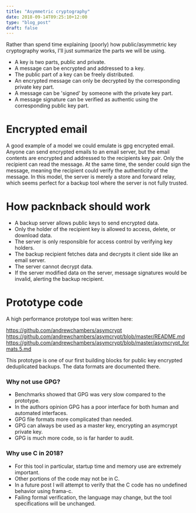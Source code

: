 ```yaml
---
title: "Asymmetric cryptography"
date: 2018-09-14T09:25:10+12:00
type: "blog_post"
draft: false
---
```



Rather than spend time explaining (poorly) how public/asymmetric key cryptography
works, I'll just summarize the parts we will be using.

- A key is two parts, public and private.
- A message can be encrypted and addressed to a key.
- The public part of a key can be freely distributed.
- An encrypted message can only be decrypted by the corresponding private key part.
- A message can be 'signed' by someone with the private key part.
- A message signature can be verified as authentic using the corresponding public key part.

# Encrypted email

A good example of a model we could emulate is gpg encrypted email. Anyone can send
encrypted emails to an email server, but the email contents are encrypted and addressed
to the recipients key pair. Only the recipient can read the message. At the same time,
the sender could sign the message, meaning the recipient could verify the authenticity
of the message. In this model, the server is merely a store and forward relay, which
seems perfect for a backup tool where the server is not fully trusted.

# How packnback should work

- A backup server allows public keys to send encrypted data.
- Only the holder of the recipient key is allowed to access, delete, or download data.
- The server is only responsible for access control by verifying key holders.
- The backup recipient fetches data and decrypts it client side like an email server.
- The server cannot decrypt data.
- If the server modified data on the server, message signatures would be invalid, alerting
  the backup recipient.

# Prototype code

A high performance prototype tool was written here:

https://github.com/andrewchambers/asymcrypt
https://github.com/andrewchambers/asymcrypt/blob/master/README.md
https://github.com/andrewchambers/asymcrypt/blob/master/asymcrypt_formats.5.md

This prototype is one of our first building blocks for public key encrypted deduplicated
backups. The data formats are documented there.

### Why not use GPG?

- Benchmarks showed that GPG was very slow compared
  to the prototype.
- In the authors opinion GPG has a poor interface for both
  human and automated interfaces.
- GPG file formats more complicated than needed.
- GPG can always be used as a master key, encrypting
  an asymcrypt private key.
- GPG is much more code, so is far harder to audit.

### Why use C in 2018?

- For this tool in particular, startup time and memory use are extremely important.
- Other portions of the code may not be in C.
- In a future post I will attempt to verify that the C
  code has no undefined behavior using frama-c.
- Failing formal verification, the language may change, but the tool specifications will be unchanged.

